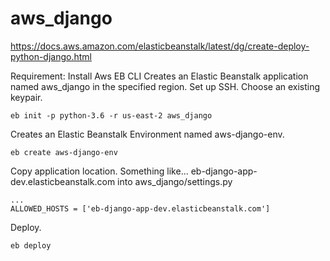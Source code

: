 # aws_django

https://docs.aws.amazon.com/elasticbeanstalk/latest/dg/create-deploy-python-django.html

Requirement: Install Aws EB CLI
Creates an Elastic Beanstalk application named aws_django in the specified region.
Set up SSH.
Choose an existing keypair.
```
eb init -p python-3.6 -r us-east-2 aws_django
```

Creates an Elastic Beanstalk Environment named aws-django-env.
```
eb create aws-django-env
```

Copy application location. Something like... eb-django-app-dev.elasticbeanstalk.com into aws_django/settings.py
```
...
ALLOWED_HOSTS = ['eb-django-app-dev.elasticbeanstalk.com']

```

Deploy.
```
eb deploy
```